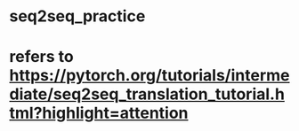 # seq2seq_practice
# refers to https://pytorch.org/tutorials/intermediate/seq2seq_translation_tutorial.html?highlight=attention
